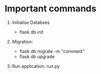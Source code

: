 # Important commands

1. Initialise Databses
    - flask db init
2. Migration:

    - flask db migrate -m "comment"
    - flask db upgrade

3. Run application: run.py 
